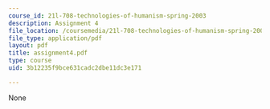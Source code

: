 ```yaml
---
course_id: 21l-708-technologies-of-humanism-spring-2003
description: Assignment 4
file_location: /coursemedia/21l-708-technologies-of-humanism-spring-2003/3b12235f9bce631cadc2dbe11dc3e171_assignment4.pdf
file_type: application/pdf
layout: pdf
title: assignment4.pdf
type: course
uid: 3b12235f9bce631cadc2dbe11dc3e171

---
```

None